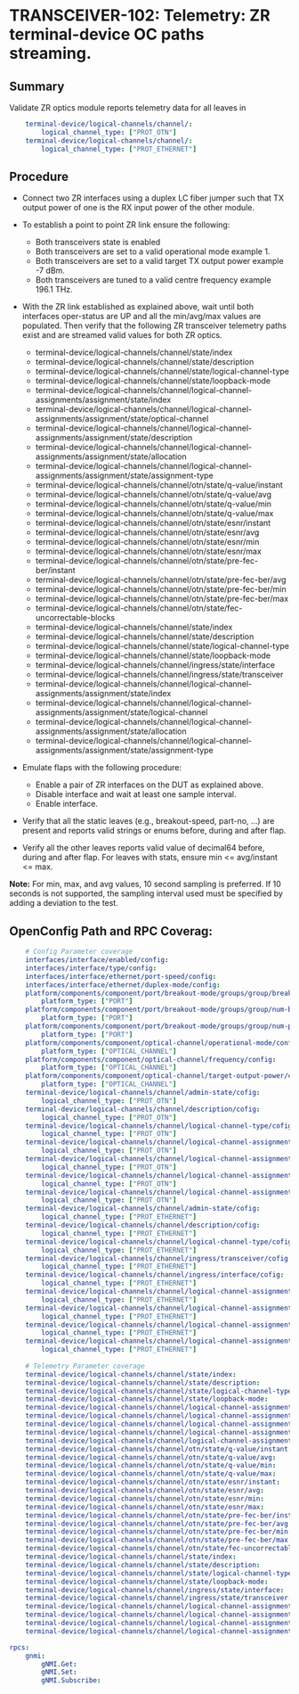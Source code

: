 # TRANSCEIVER-102: Telemetry: ZR terminal-device OC paths streaming.

## Summary

Validate ZR optics module reports telemetry data for all leaves in

```yaml
    terminal-device/logical-channels/channel/:
        logical_channel_type: ["PROT_OTN"]
    terminal-device/logical-channels/channel/:
        logical_channel_type: ["PROT_ETHERNET"]
```

## Procedure

*   Connect two ZR interfaces using a duplex LC fiber jumper such that TX
    output power of one is the RX input power of the other module.

*   To establish a point to point ZR link ensure the following:
      * Both transceivers state is enabled
      * Both transceivers are set to a valid operational mode
        example 1.      
      * Both transceivers are set to a valid target TX output power
        example -7 dBm.
      * Both transceivers are tuned to a valid centre frequency
        example 196.1 THz.

*   With the ZR link established as explained above, wait until
    both interfaces oper-status are UP and all the min/avg/max values are 
    populated. Then verify that the following ZR transceiver telemetry paths 
    exist and are streamed valid values for both ZR optics.

    *  terminal-device/logical-channels/channel/state/index
    *  terminal-device/logical-channels/channel/state/description
    *  terminal-device/logical-channels/channel/state/logical-channel-type
    *  terminal-device/logical-channels/channel/state/loopback-mode
    *  terminal-device/logical-channels/channel/logical-channel-assignments/assignment/state/index
    *  terminal-device/logical-channels/channel/logical-channel-assignments/assignment/state/optical-channel
    *  terminal-device/logical-channels/channel/logical-channel-assignments/assignment/state/description
    *  terminal-device/logical-channels/channel/logical-channel-assignments/assignment/state/allocation
    *  terminal-device/logical-channels/channel/logical-channel-assignments/assignment/state/assignment-type
    *  terminal-device/logical-channels/channel/otn/state/q-value/instant
    *  terminal-device/logical-channels/channel/otn/state/q-value/avg
    *  terminal-device/logical-channels/channel/otn/state/q-value/min
    *  terminal-device/logical-channels/channel/otn/state/q-value/max
    *  terminal-device/logical-channels/channel/otn/state/esnr/instant
    *  terminal-device/logical-channels/channel/otn/state/esnr/avg
    *  terminal-device/logical-channels/channel/otn/state/esnr/min
    *  terminal-device/logical-channels/channel/otn/state/esnr/max
    *  terminal-device/logical-channels/channel/otn/state/pre-fec-ber/instant
    *  terminal-device/logical-channels/channel/otn/state/pre-fec-ber/avg
    *  terminal-device/logical-channels/channel/otn/state/pre-fec-ber/min
    *  terminal-device/logical-channels/channel/otn/state/pre-fec-ber/max
    *  terminal-device/logical-channels/channel/otn/state/fec-uncorrectable-blocks
    *  terminal-device/logical-channels/channel/state/index
    *  terminal-device/logical-channels/channel/state/description
    *  terminal-device/logical-channels/channel/state/logical-channel-type
    *  terminal-device/logical-channels/channel/state/loopback-mode
    *  terminal-device/logical-channels/channel/ingress/state/interface
    *  terminal-device/logical-channels/channel/ingress/state/transceiver
    *  terminal-device/logical-channels/channel/logical-channel-assignments/assignment/state/index
    *  terminal-device/logical-channels/channel/logical-channel-assignments/assignment/state/logical-channel
    *  terminal-device/logical-channels/channel/logical-channel-assignments/assignment/state/allocation
    *  terminal-device/logical-channels/channel/logical-channel-assignments/assignment/state/assignment-type

*   Emulate flaps with the following procedure:
    *   Enable a pair of ZR interfaces on the DUT as explained above.
    *   Disable interface and wait at least one sample interval.
    *   Enable interface.

*   Verify that all the static leaves (e.g., breakout-speed, part-no, ...) 
    are present and reports valid strings or enums before, during and after flap.

*   Verify all the other leaves reports valid value of decimal64 before, 
    during and after flap. For leaves with stats, ensure min <= avg/instant <= max.

**Note:** For min, max, and avg values, 10 second sampling is preferred. If 
          10 seconds is not supported, the sampling interval used must be
          specified by adding a deviation to the test.


## OpenConfig Path and RPC Coverag:

```yaml 
    # Config Parameter coverage
    interfaces/interface/enabled/config:
    interfaces/interface/type/config:
    interfaces/interface/ethernet/port-speed/config:
    interfaces/interface/ethernet/duplex-mode/config:
    platform/components/component/port/breakout-mode/groups/group/breakout-speed/config:
        platform_type: ["PORT"]
    platform/components/component/port/breakout-mode/groups/group/num-breakouts/config:
        platform_type: ["PORT"]
    platform/components/component/port/breakout-mode/groups/group/num-physical-channels/config:
        platform_type: ["PORT"]
    platform/components/component/optical-channel/operational-mode/config:
        platform_type: ["OPTICAL_CHANNEL"]
    platform/components/component/optical-channel/frequency/config:
        platform_type: ["OPTICAL_CHANNEL"]
    platform/components/component/optical-channel/target-output-power/config:
        platform_type: ["OPTICAL_CHANNEL"]
    terminal-device/logical-channels/channel/admin-state/cofig:
        logical_channel_type: ["PROT_OTN"]
    terminal-device/logical-channels/channel/description/cofig:
        logical_channel_type: ["PROT_OTN"]
    terminal-device/logical-channels/channel/logical-channel-type/cofig:
        logical_channel_type: ["PROT_OTN"]
    terminal-device/logical-channels/channel/logical-channel-assignments/assignment/description/cofig:
        logical_channel_type: ["PROT_OTN"]
    terminal-device/logical-channels/channel/logical-channel-assignments/assignment/assignment-type/cofig:
        logical_channel_type: ["PROT_OTN"]
    terminal-device/logical-channels/channel/logical-channel-assignments/assignment/optical-channel/cofig:
        logical_channel_type: ["PROT_OTN"]
    terminal-device/logical-channels/channel/logical-channel-assignments/assignment/allocation/cofig:
        logical_channel_type: ["PROT_OTN"]
    terminal-device/logical-channels/channel/admin-state/cofig:
        logical_channel_type: ["PROT_ETHERNET"]
    terminal-device/logical-channels/channel/description/cofig:
        logical_channel_type: ["PROT_ETHERNET"]
    terminal-device/logical-channels/channel/logical-channel-type/cofig:
        logical_channel_type: ["PROT_ETHERNET"]
    terminal-device/logical-channels/channel/ingress/transceiver/cofig:
        logical_channel_type: ["PROT_ETHERNET"]
    terminal-device/logical-channels/channel/ingress/interface/cofig:
        logical_channel_type: ["PROT_ETHERNET"]
    terminal-device/logical-channels/channel/logical-channel-assignments/assignment/description/cofig:
        logical_channel_type: ["PROT_ETHERNET"]
    terminal-device/logical-channels/channel/logical-channel-assignments/assignment/assignment-type/cofig:
        logical_channel_type: ["PROT_ETHERNET"]
    terminal-device/logical-channels/channel/logical-channel-assignments/assignment/logical-channel/cofig:
        logical_channel_type: ["PROT_ETHERNET"]
    terminal-device/logical-channels/channel/logical-channel-assignments/assignment/allocation/cofig:
        logical_channel_type: ["PROT_ETHERNET"]
    
    # Telemetry Parameter coverage
    terminal-device/logical-channels/channel/state/index:
    terminal-device/logical-channels/channel/state/description:
    terminal-device/logical-channels/channel/state/logical-channel-type:
    terminal-device/logical-channels/channel/state/loopback-mode:
    terminal-device/logical-channels/channel/logical-channel-assignments/assignment/state/index:
    terminal-device/logical-channels/channel/logical-channel-assignments/assignment/state/optical-channel:
    terminal-device/logical-channels/channel/logical-channel-assignments/assignment/state/description:
    terminal-device/logical-channels/channel/logical-channel-assignments/assignment/state/allocation:
    terminal-device/logical-channels/channel/logical-channel-assignments/assignment/state/assignment-type:
    terminal-device/logical-channels/channel/otn/state/q-value/instant:
    terminal-device/logical-channels/channel/otn/state/q-value/avg:
    terminal-device/logical-channels/channel/otn/state/q-value/min:
    terminal-device/logical-channels/channel/otn/state/q-value/max:
    terminal-device/logical-channels/channel/otn/state/esnr/instant:
    terminal-device/logical-channels/channel/otn/state/esnr/avg:
    terminal-device/logical-channels/channel/otn/state/esnr/min:
    terminal-device/logical-channels/channel/otn/state/esnr/max:
    terminal-device/logical-channels/channel/otn/state/pre-fec-ber/instant:
    terminal-device/logical-channels/channel/otn/state/pre-fec-ber/avg:
    terminal-device/logical-channels/channel/otn/state/pre-fec-ber/min:
    terminal-device/logical-channels/channel/otn/state/pre-fec-ber/max:
    terminal-device/logical-channels/channel/otn/state/fec-uncorrectable-blocks:
    terminal-device/logical-channels/channel/state/index:
    terminal-device/logical-channels/channel/state/description:
    terminal-device/logical-channels/channel/state/logical-channel-type:
    terminal-device/logical-channels/channel/state/loopback-mode:
    terminal-device/logical-channels/channel/ingress/state/interface:
    terminal-device/logical-channels/channel/ingress/state/transceiver:
    terminal-device/logical-channels/channel/logical-channel-assignments/assignment/state/index:
    terminal-device/logical-channels/channel/logical-channel-assignments/assignment/state/logical-channel:
    terminal-device/logical-channels/channel/logical-channel-assignments/assignment/state/allocation:
    terminal-device/logical-channels/channel/logical-channel-assignments/assignment/state/assignment-type:

rpcs:
    gnmi:
        gNMI.Get:
        gNMI.Set:
        gNMI.Subscribe:
```


